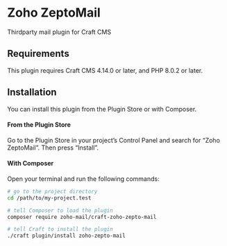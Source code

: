 # Zoho ZeptoMail

Thirdparty mail plugin for Craft CMS

## Requirements

This plugin requires Craft CMS 4.14.0 or later, and PHP 8.0.2 or later.

## Installation

You can install this plugin from the Plugin Store or with Composer.

#### From the Plugin Store

Go to the Plugin Store in your project’s Control Panel and search for “Zoho ZeptoMail”. Then press “Install”.

#### With Composer

Open your terminal and run the following commands:

```bash
# go to the project directory
cd /path/to/my-project.test

# tell Composer to load the plugin
composer require zoho-mail/craft-zoho-zepto-mail

# tell Craft to install the plugin
./craft plugin/install zoho-zepto-mail
```
